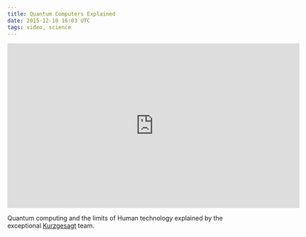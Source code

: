 ```yaml
---
title: Quantum Computers Explained
date: 2015-12-10 16:03 UTC
tags: video, science
---
```


<iframe width="658" height="370" src="http://www.youtube.com/embed/JhHMJCUmq28" frameborder="0" allowfullscreen></iframe>

Quantum computing and the limits of Human technology explained by the exceptional [Kurzgesagt](http://kurzgesagt.org/) team.
